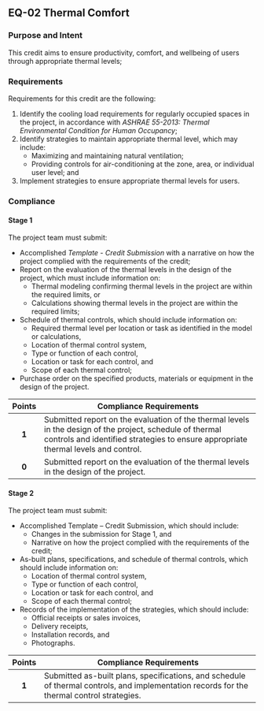 ## EQ-02  Thermal Comfort
### Purpose and Intent
This credit aims to ensure productivity, comfort, and wellbeing of users through appropriate thermal levels;

### Requirements
Requirements for this credit are the following:

1. Identify the cooling load requirements for regularly occupied spaces in the project, in accordance with _ASHRAE 55-2013: Thermal Environmental Condition for Human Occupancy_;
2. Identify strategies to maintain appropriate thermal level, which may include:
    * Maximizing and maintaining natural ventilation;
    * Providing controls for air-conditioning at the zone, area, or individual user level; and
3. Implement strategies to ensure appropriate thermal levels for users.

### Compliance
#### Stage 1
The project team must submit:

* Accomplished _Template - Credit Submission_ with a narrative on how the project complied with the requirements of the credit;
* Report on the evaluation of the thermal levels in the design of the project, which must include information on:
    * Thermal modeling confirming thermal levels in the project are within the required limits, or
    * Calculations showing thermal levels in the project are within the required limits;
* Schedule of thermal controls, which should include information on:
    * Required thermal level per location or task as identified in the model or calculations,
    * Location of thermal control system,
    * Type or function of each control,
    * Location or task for each control, and
    * Scope of each thermal control;
* Purchase order on the specified products, materials or equipment in the design of the project.

| Points | Compliance Requirements |
|:------:|------------------------|
| **1**  | Submitted report on the evaluation of the thermal levels in the design of the project, schedule of thermal controls and identified strategies to ensure appropriate thermal levels and control. |
| **0**  | Submitted report on the evaluation of the thermal levels in the design of the project. |

#### Stage 2
The project team must submit:

* Accomplished Template – Credit Submission, which should include:
    * Changes in the submission for Stage 1, and
    * Narrative on how the project complied with the requirements of the credit;
* As-built plans, specifications, and schedule of thermal controls, which should include information on:
    * Location of thermal control system,
    * Type or function of each control,
    * Location or task for each control, and
    * Scope of each thermal control;
* Records of the implementation of the strategies, which should include:
    * Official receipts or sales invoices,
    * Delivery receipts,
    * Installation records, and
    * Photographs.

| Points | Compliance Requirements |
|:------:|------------------------|
| **1**  | Submitted as-built plans, specifications, and schedule of thermal controls, and implementation records for the thermal control strategies. |
